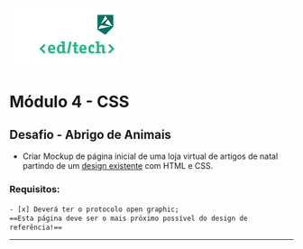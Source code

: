 ![Alpha](./assets/Alpha.webp)
---
# Módulo 4 - CSS

## Desafio - Abrigo de Animais

 - Criar Mockup de página inicial de uma loja virtual de artigos de natal partindo de um [design existente](https://pt.wix.com/website-template/view/html/2756?originUrl=https%3A%2F%2Fpt.wix.com%2Fwebsite%2Ftemplates%2Fhtml%2Fbusiness%2Fpets-animals%2F2&tpClick=view_button&esi=3fb21515-dcb1-4c57-b471-bffe732e6576) com HTML e CSS.
### Requisitos:

    - [x] Deverá ter o protocolo open graphic;
    ==Esta página deve ser o mais próximo possível do design de referência!==
---
